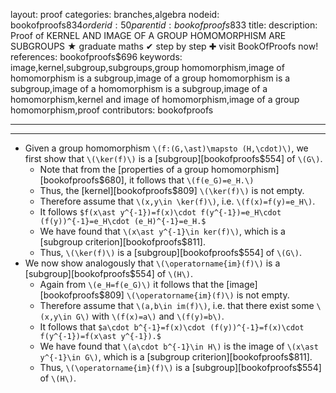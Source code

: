 layout: proof
categories: branches,algebra
nodeid: bookofproofs$834
orderid: 50
parentid: bookofproofs$833
title: 
description:  Proof of KERNEL AND IMAGE OF A GROUP HOMOMORPHISM ARE SUBGROUPS &#9733; graduate maths &#10004; step by step &#10010; visit BookOfProofs now!
references: bookofproofs$696
keywords: image,kernel,subgroup,subgroups,group homomorphism,image of homomorphism is a subgroup,image of a group homomorphism is a subgroup,image of a homomorphism is a subgroup,image of a homomorphism,kernel and image of homomorphism,image of a group homomorphism,proof
contributors: bookofproofs

---


---

* Given a group homomorphism `\(f:(G,\ast)\mapsto (H,\cdot)\)`, we first show that `\(\ker(f)\)` is a [subgroup][bookofproofs$554] of `\(G\)`.
   * Note that from the [properties of a group homomorphism][bookofproofs$680], it follows that `\(f(e_G)=e_H.\)`
   * Thus, the [kernel][bookofproofs$809] `\(\ker(f)\)` is not empty. 
   * Therefore assume that `\(x,y\in \ker(f)\)`, i.e. `\(f(x)=f(y)=e_H\)`. 
   * It follows `$f(x\ast y^{-1})=f(x)\cdot f(y^{-1})=e_H\cdot (f(y))^{-1}=e_H\cdot (e_H)^{-1}=e_H.$`
   * We have found that `\(x\ast y^{-1}\in ker(f)\)`, which is a [subgroup criterion][bookofproofs$811].
   * Thus, `\(\ker(f)\)` is a [subgroup][bookofproofs$554] of `\(G\)`.
* We now show analogously that `\(\operatorname{im}(f)\)` is a [subgroup][bookofproofs$554] of `\(H\)`. 
   * Again from `\(e_H=f(e_G)\)` it follows that the [image][bookofproofs$809] `\(\operatorname{im}(f)\)` is not empty. 
   * Therefore assume that `\(a,b\in im(f)\)`, i.e. that there exist some `\(x,y\in G\)` with `\(f(x)=a\)` and `\(f(y)=b\)`. 
   * It follows that `$a\cdot b^{-1}=f(x)\cdot (f(y))^{-1}=f(x)\cdot f(y^{-1})=f(x\ast y^{-1}).$`
   * We have found that `\(a\cdot b^{-1}\in H\)` is the image of `\(x\ast y^{-1}\in G\)`, which is a [subgroup criterion][bookofproofs$811].
   * Thus, `\(\operatorname{im}(f)\)` is a [subgroup][bookofproofs$554] of `\(H\)`.
